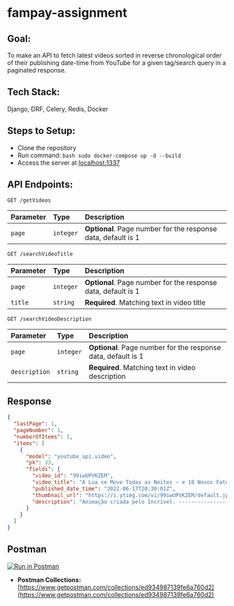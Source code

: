 # fampay-assignment

## Goal:

To make an API to fetch latest videos sorted in reverse chronological order of their publishing date-time from YouTube for a given tag/search query in a paginated response.

## Tech Stack:

Django, DRF, Celery, Redis, Docker

## Steps to Setup:

- Clone the repository
- Run command: `bash sudo docker-compose up -d --build `
- Access the server at <a href="http://localhost:1337/">localhost:1337</a>

## API Endpoints:

```http
GET /getVideos
```

| Parameter | Type      | Description                                                   |
| :-------- | :-------- | :------------------------------------------------------------ |
| `page`    | `integer` | **Optional**. Page number for the response data, default is 1 |

```http
GET /searchVideoTitle
```

| Parameter | Type      | Description                                                   |
| :-------- | :-------- | :------------------------------------------------------------ |
| `page`    | `integer` | **Optional**. Page number for the response data, default is 1 |
| `title`   | `string`  | **Required**. Matching text in video title                    |

```http
GET /searchVideoDescription
```

| Parameter     | Type      | Description                                                   |
| :------------ | :-------- | :------------------------------------------------------------ |
| `page`        | `integer` | **Optional**. Page number for the response data, default is 1 |
| `description` | `string`  | **Required**. Matching text in video description              |

## Response

```json
{
  "lastPage": 1,
  "pageNumber": 1,
  "numberOfItems": 1,
  "items": [
    {
      "model": "youtube_api.video",
      "pk": 33,
      "fields": {
        "video_id": "99iwUPVKZEM",
        "video_title": "A Lua se Move Todas as Noites — e 10 Novos Fatos Espaciais",
        "published_date_time": "2022-06-17T20:30:01Z",
        "thumbnail_url": "https://i.ytimg.com/vi/99iwUPVKZEM/default.jpg",
        "description": "Animação criada pelo Incrível. ---------------------------------------------------------------------------------------- Música por Epidemic Sound ..."
      }
    }
  ]
}
```

## Postman

[![Run in Postman](https://run.pstmn.io/button.svg)](https://app.getpostman.com/run-collection/ed934987139fe6a760d2?action=collection%2Fimport)

- **Postman Collections:** [https://www.getpostman.com/collections/ed934987139fe6a760d2](https://www.getpostman.com/collections/ed934987139fe6a760d2)

